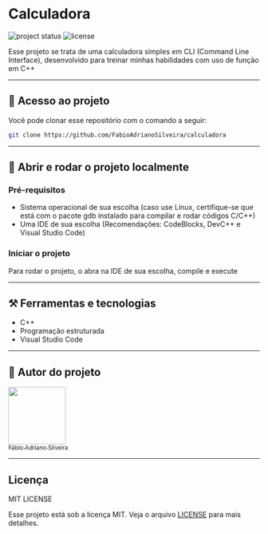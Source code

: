 # Calculadora

![project status](https://img.shields.io/badge/Development-COMPLETE-00FF00)
![license](https://img.shields.io/badge/License-MIT-4B9081)

Esse projeto se trata de uma calculadora simples em CLI (Command Line Interface), desenvolvido para treinar minhas habilidades com uso de função em C++

---

## :file_folder: Acesso ao projeto

Você pode clonar esse repositório com o comando a seguir:

```bash
git clone https://github.com/FabioAdrianoSilveira/calculadora
```

---

## :open_file_folder: Abrir e rodar o projeto localmente

### Pré-requisitos

* Sistema operacional de sua escolha (caso use Linux, certifique-se que está com o pacote gdb instalado para compilar e rodar códigos C/C++)
* Uma IDE de sua escolha (Recomendações: CodeBlocks, DevC++ e Visual Studio Code)

### Iniciar o projeto

Para rodar o projeto, o abra na IDE de sua escolha, compile e execute

---

## :hammer_and_pick: Ferramentas e tecnologias

* C++
* Programação estruturada
* Visual Studio Code

---

## :bust_in_silhouette: Autor do projeto

[<img src="https://avatars.githubusercontent.com/u/85971223?v=4" width=115><br><sub>Fábio Adriano Silveira</sub>](https://github.com/FabioAdrianoSilveira)

---

## Licença

MIT LICENSE

Esse projeto está sob a licença MIT. Veja o arquivo [LICENSE](LICENSE) para mais detalhes.
